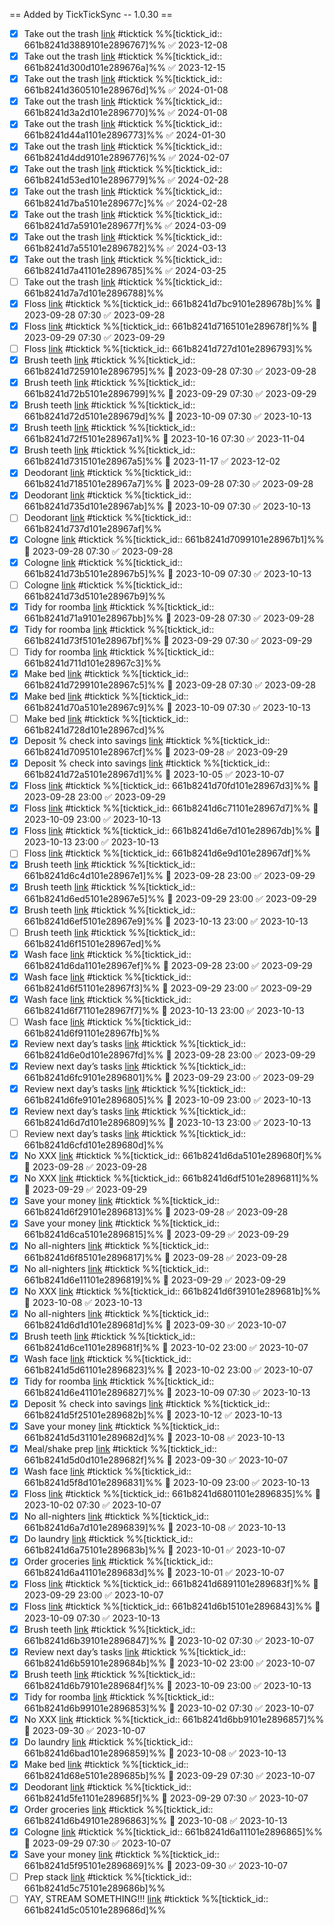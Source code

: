 == Added by TickTickSync -- 1.0.30 == 
- [x] Take out the trash  [link](https://ticktick.com/webapp/#p/661b8241d3c01101e2896766/tasks/661b8241d3889101e2896767) #ticktick  %%[ticktick_id:: 661b8241d3889101e2896767]%% ✅ 2023-12-08
- [x] Take out the trash  [link](https://ticktick.com/webapp/#p/661b8241d3c01101e2896766/tasks/661b8241d300d101e289676a) #ticktick  %%[ticktick_id:: 661b8241d300d101e289676a]%% ✅ 2023-12-15
- [x] Take out the trash  [link](https://ticktick.com/webapp/#p/661b8241d3c01101e2896766/tasks/661b8241d3605101e289676d) #ticktick  %%[ticktick_id:: 661b8241d3605101e289676d]%% ✅ 2024-01-08
- [x] Take out the trash  [link](https://ticktick.com/webapp/#p/661b8241d3c01101e2896766/tasks/661b8241d3a2d101e2896770) #ticktick  %%[ticktick_id:: 661b8241d3a2d101e2896770]%% ✅ 2024-01-08
- [x] Take out the trash  [link](https://ticktick.com/webapp/#p/661b8241d3c01101e2896766/tasks/661b8241d44a1101e2896773) #ticktick  %%[ticktick_id:: 661b8241d44a1101e2896773]%% ✅ 2024-01-30
- [x] Take out the trash  [link](https://ticktick.com/webapp/#p/661b8241d3c01101e2896766/tasks/661b8241d4dd9101e2896776) #ticktick  %%[ticktick_id:: 661b8241d4dd9101e2896776]%% ✅ 2024-02-07
- [x] Take out the trash  [link](https://ticktick.com/webapp/#p/661b8241d3c01101e2896766/tasks/661b8241d53ed101e2896779) #ticktick  %%[ticktick_id:: 661b8241d53ed101e2896779]%% ✅ 2024-02-28
- [x] Take out the trash  [link](https://ticktick.com/webapp/#p/661b8241d3c01101e2896766/tasks/661b8241d7ba5101e289677c) #ticktick  %%[ticktick_id:: 661b8241d7ba5101e289677c]%% ✅ 2024-02-28
- [x] Take out the trash  [link](https://ticktick.com/webapp/#p/661b8241d3c01101e2896766/tasks/661b8241d7a59101e289677f) #ticktick  %%[ticktick_id:: 661b8241d7a59101e289677f]%% ✅ 2024-03-09
- [x] Take out the trash  [link](https://ticktick.com/webapp/#p/661b8241d3c01101e2896766/tasks/661b8241d7a55101e2896782) #ticktick  %%[ticktick_id:: 661b8241d7a55101e2896782]%% ✅ 2024-03-13
- [x] Take out the trash  [link](https://ticktick.com/webapp/#p/661b8241d3c01101e2896766/tasks/661b8241d7a41101e2896785) #ticktick  %%[ticktick_id:: 661b8241d7a41101e2896785]%% ✅ 2024-03-25
- [ ] Take out the trash  [link](https://ticktick.com/webapp/#p/661b8241d3c01101e2896766/tasks/661b8241d7a7d101e2896788) #ticktick  %%[ticktick_id:: 661b8241d7a7d101e2896788]%%
- [x] Floss  [link](https://ticktick.com/webapp/#p/661b8241d3c01101e2896766/tasks/661b8241d7bc9101e289678b) #ticktick  %%[ticktick_id:: 661b8241d7bc9101e289678b]%% 📅 2023-09-28 07:30 ✅ 2023-09-28
- [x] Floss  [link](https://ticktick.com/webapp/#p/661b8241d3c01101e2896766/tasks/661b8241d7165101e289678f) #ticktick  %%[ticktick_id:: 661b8241d7165101e289678f]%% 📅 2023-09-29 07:30 ✅ 2023-09-29
- [ ] Floss  [link](https://ticktick.com/webapp/#p/661b8241d3c01101e2896766/tasks/661b8241d727d101e2896793) #ticktick  %%[ticktick_id:: 661b8241d727d101e2896793]%%
- [x] Brush teeth  [link](https://ticktick.com/webapp/#p/661b8241d3c01101e2896766/tasks/661b8241d7259101e2896795) #ticktick  %%[ticktick_id:: 661b8241d7259101e2896795]%% 📅 2023-09-28 07:30 ✅ 2023-09-28
- [x] Brush teeth  [link](https://ticktick.com/webapp/#p/661b8241d3c01101e2896766/tasks/661b8241d72b5101e2896799) #ticktick  %%[ticktick_id:: 661b8241d72b5101e2896799]%% 📅 2023-09-29 07:30 ✅ 2023-09-29
- [x] Brush teeth  [link](https://ticktick.com/webapp/#p/661b8241d3c01101e2896766/tasks/661b8241d72d5101e289679d) #ticktick  %%[ticktick_id:: 661b8241d72d5101e289679d]%% 📅 2023-10-09 07:30 ✅ 2023-10-13
- [x] Brush teeth  [link](https://ticktick.com/webapp/#p/661b8241d3c01101e2896766/tasks/661b8241d72f5101e28967a1) #ticktick  %%[ticktick_id:: 661b8241d72f5101e28967a1]%% 📅 2023-10-16 07:30 ✅ 2023-11-04
- [x] Brush teeth  [link](https://ticktick.com/webapp/#p/661b8241d3c01101e2896766/tasks/661b8241d7315101e28967a5) #ticktick  %%[ticktick_id:: 661b8241d7315101e28967a5]%% 📅 2023-11-17 ✅ 2023-12-02
- [x] Deodorant  [link](https://ticktick.com/webapp/#p/661b8241d3c01101e2896766/tasks/661b8241d7185101e28967a7) #ticktick  %%[ticktick_id:: 661b8241d7185101e28967a7]%% 📅 2023-09-28 07:30 ✅ 2023-09-28
- [x] Deodorant  [link](https://ticktick.com/webapp/#p/661b8241d3c01101e2896766/tasks/661b8241d735d101e28967ab) #ticktick  %%[ticktick_id:: 661b8241d735d101e28967ab]%% 📅 2023-10-09 07:30 ✅ 2023-10-13
- [ ] Deodorant  [link](https://ticktick.com/webapp/#p/661b8241d3c01101e2896766/tasks/661b8241d737d101e28967af) #ticktick  %%[ticktick_id:: 661b8241d737d101e28967af]%%
- [x] Cologne  [link](https://ticktick.com/webapp/#p/661b8241d3c01101e2896766/tasks/661b8241d7099101e28967b1) #ticktick  %%[ticktick_id:: 661b8241d7099101e28967b1]%% 📅 2023-09-28 07:30 ✅ 2023-09-28
- [x] Cologne  [link](https://ticktick.com/webapp/#p/661b8241d3c01101e2896766/tasks/661b8241d73b5101e28967b5) #ticktick  %%[ticktick_id:: 661b8241d73b5101e28967b5]%% 📅 2023-10-09 07:30 ✅ 2023-10-13
- [ ] Cologne  [link](https://ticktick.com/webapp/#p/661b8241d3c01101e2896766/tasks/661b8241d73d5101e28967b9) #ticktick  %%[ticktick_id:: 661b8241d73d5101e28967b9]%%
- [x] Tidy for roomba  [link](https://ticktick.com/webapp/#p/661b8241d3c01101e2896766/tasks/661b8241d71a9101e28967bb) #ticktick  %%[ticktick_id:: 661b8241d71a9101e28967bb]%% 📅 2023-09-28 07:30 ✅ 2023-09-28
- [x] Tidy for roomba  [link](https://ticktick.com/webapp/#p/661b8241d3c01101e2896766/tasks/661b8241d73f5101e28967bf) #ticktick  %%[ticktick_id:: 661b8241d73f5101e28967bf]%% 📅 2023-09-29 07:30 ✅ 2023-09-29
- [ ] Tidy for roomba  [link](https://ticktick.com/webapp/#p/661b8241d3c01101e2896766/tasks/661b8241d711d101e28967c3) #ticktick  %%[ticktick_id:: 661b8241d711d101e28967c3]%%
- [x] Make bed  [link](https://ticktick.com/webapp/#p/661b8241d3c01101e2896766/tasks/661b8241d7299101e28967c5) #ticktick  %%[ticktick_id:: 661b8241d7299101e28967c5]%% 📅 2023-09-28 07:30 ✅ 2023-09-28
- [x] Make bed  [link](https://ticktick.com/webapp/#p/661b8241d3c01101e2896766/tasks/661b8241d70a5101e28967c9) #ticktick  %%[ticktick_id:: 661b8241d70a5101e28967c9]%% 📅 2023-10-09 07:30 ✅ 2023-10-13
- [ ] Make bed  [link](https://ticktick.com/webapp/#p/661b8241d3c01101e2896766/tasks/661b8241d728d101e28967cd) #ticktick  %%[ticktick_id:: 661b8241d728d101e28967cd]%%
- [x] Deposit % check into savings  [link](https://ticktick.com/webapp/#p/661b8241d3c01101e2896766/tasks/661b8241d7095101e28967cf) #ticktick  %%[ticktick_id:: 661b8241d7095101e28967cf]%% 📅 2023-09-28 ✅ 2023-09-29
- [x] Deposit % check into savings  [link](https://ticktick.com/webapp/#p/661b8241d3c01101e2896766/tasks/661b8241d72a5101e28967d1) #ticktick  %%[ticktick_id:: 661b8241d72a5101e28967d1]%% 📅 2023-10-05 ✅ 2023-10-07
- [x] Floss  [link](https://ticktick.com/webapp/#p/661b8241d3c01101e2896766/tasks/661b8241d70fd101e28967d3) #ticktick  %%[ticktick_id:: 661b8241d70fd101e28967d3]%% 📅 2023-09-28 23:00 ✅ 2023-09-29
- [x] Floss  [link](https://ticktick.com/webapp/#p/661b8241d3c01101e2896766/tasks/661b8241d6c71101e28967d7) #ticktick  %%[ticktick_id:: 661b8241d6c71101e28967d7]%% 📅 2023-10-09 23:00 ✅ 2023-10-13
- [x] Floss  [link](https://ticktick.com/webapp/#p/661b8241d3c01101e2896766/tasks/661b8241d6e7d101e28967db) #ticktick  %%[ticktick_id:: 661b8241d6e7d101e28967db]%% 📅 2023-10-13 23:00 ✅ 2023-10-13
- [ ] Floss  [link](https://ticktick.com/webapp/#p/661b8241d3c01101e2896766/tasks/661b8241d6e9d101e28967df) #ticktick  %%[ticktick_id:: 661b8241d6e9d101e28967df]%%
- [x] Brush teeth  [link](https://ticktick.com/webapp/#p/661b8241d3c01101e2896766/tasks/661b8241d6c4d101e28967e1) #ticktick  %%[ticktick_id:: 661b8241d6c4d101e28967e1]%% 📅 2023-09-28 23:00 ✅ 2023-09-29
- [x] Brush teeth  [link](https://ticktick.com/webapp/#p/661b8241d3c01101e2896766/tasks/661b8241d6ed5101e28967e5) #ticktick  %%[ticktick_id:: 661b8241d6ed5101e28967e5]%% 📅 2023-09-29 23:00 ✅ 2023-09-29
- [x] Brush teeth  [link](https://ticktick.com/webapp/#p/661b8241d3c01101e2896766/tasks/661b8241d6ef5101e28967e9) #ticktick  %%[ticktick_id:: 661b8241d6ef5101e28967e9]%% 📅 2023-10-13 23:00 ✅ 2023-10-13
- [ ] Brush teeth  [link](https://ticktick.com/webapp/#p/661b8241d3c01101e2896766/tasks/661b8241d6f15101e28967ed) #ticktick  %%[ticktick_id:: 661b8241d6f15101e28967ed]%%
- [x] Wash face  [link](https://ticktick.com/webapp/#p/661b8241d3c01101e2896766/tasks/661b8241d6da1101e28967ef) #ticktick  %%[ticktick_id:: 661b8241d6da1101e28967ef]%% 📅 2023-09-28 23:00 ✅ 2023-09-29
- [x] Wash face  [link](https://ticktick.com/webapp/#p/661b8241d3c01101e2896766/tasks/661b8241d6f51101e28967f3) #ticktick  %%[ticktick_id:: 661b8241d6f51101e28967f3]%% 📅 2023-09-29 23:00 ✅ 2023-09-29
- [x] Wash face  [link](https://ticktick.com/webapp/#p/661b8241d3c01101e2896766/tasks/661b8241d6f71101e28967f7) #ticktick  %%[ticktick_id:: 661b8241d6f71101e28967f7]%% 📅 2023-10-13 23:00 ✅ 2023-10-13
- [ ] Wash face  [link](https://ticktick.com/webapp/#p/661b8241d3c01101e2896766/tasks/661b8241d6f91101e28967fb) #ticktick  %%[ticktick_id:: 661b8241d6f91101e28967fb]%%
- [x] Review next day’s tasks  [link](https://ticktick.com/webapp/#p/661b8241d3c01101e2896766/tasks/661b8241d6e0d101e28967fd) #ticktick  %%[ticktick_id:: 661b8241d6e0d101e28967fd]%% 📅 2023-09-28 23:00 ✅ 2023-09-29
- [x] Review next day’s tasks  [link](https://ticktick.com/webapp/#p/661b8241d3c01101e2896766/tasks/661b8241d6fc9101e2896801) #ticktick  %%[ticktick_id:: 661b8241d6fc9101e2896801]%% 📅 2023-09-29 23:00 ✅ 2023-09-29
- [x] Review next day’s tasks  [link](https://ticktick.com/webapp/#p/661b8241d3c01101e2896766/tasks/661b8241d6fe9101e2896805) #ticktick  %%[ticktick_id:: 661b8241d6fe9101e2896805]%% 📅 2023-10-09 23:00 ✅ 2023-10-13
- [x] Review next day’s tasks  [link](https://ticktick.com/webapp/#p/661b8241d3c01101e2896766/tasks/661b8241d6d7d101e2896809) #ticktick  %%[ticktick_id:: 661b8241d6d7d101e2896809]%% 📅 2023-10-13 23:00 ✅ 2023-10-13
- [ ] Review next day’s tasks  [link](https://ticktick.com/webapp/#p/661b8241d3c01101e2896766/tasks/661b8241d6cfd101e289680d) #ticktick  %%[ticktick_id:: 661b8241d6cfd101e289680d]%%
- [x] No XXX  [link](https://ticktick.com/webapp/#p/661b8241d3c01101e2896766/tasks/661b8241d6da5101e289680f) #ticktick  %%[ticktick_id:: 661b8241d6da5101e289680f]%% 📅 2023-09-28 ✅ 2023-09-28
- [x] No XXX  [link](https://ticktick.com/webapp/#p/661b8241d3c01101e2896766/tasks/661b8241d6df5101e2896811) #ticktick  %%[ticktick_id:: 661b8241d6df5101e2896811]%% 📅 2023-09-29 ✅ 2023-09-29
- [x] Save your money  [link](https://ticktick.com/webapp/#p/661b8241d3c01101e2896766/tasks/661b8241d6f29101e2896813) #ticktick  %%[ticktick_id:: 661b8241d6f29101e2896813]%% 📅 2023-09-28 ✅ 2023-09-28
- [x] Save your money  [link](https://ticktick.com/webapp/#p/661b8241d3c01101e2896766/tasks/661b8241d6ca5101e2896815) #ticktick  %%[ticktick_id:: 661b8241d6ca5101e2896815]%% 📅 2023-09-29 ✅ 2023-09-29
- [x] No all-nighters  [link](https://ticktick.com/webapp/#p/661b8241d3c01101e2896766/tasks/661b8241d6f85101e2896817) #ticktick  %%[ticktick_id:: 661b8241d6f85101e2896817]%% 📅 2023-09-28 ✅ 2023-09-28
- [x] No all-nighters  [link](https://ticktick.com/webapp/#p/661b8241d3c01101e2896766/tasks/661b8241d6e11101e2896819) #ticktick  %%[ticktick_id:: 661b8241d6e11101e2896819]%% 📅 2023-09-29 ✅ 2023-09-29
- [x] No XXX  [link](https://ticktick.com/webapp/#p/661b8241d3c01101e2896766/tasks/661b8241d6f39101e289681b) #ticktick  %%[ticktick_id:: 661b8241d6f39101e289681b]%% 📅 2023-10-08 ✅ 2023-10-13
- [x] No all-nighters  [link](https://ticktick.com/webapp/#p/661b8241d3c01101e2896766/tasks/661b8241d6d1d101e289681d) #ticktick  %%[ticktick_id:: 661b8241d6d1d101e289681d]%% 📅 2023-09-30 ✅ 2023-10-07
- [x] Brush teeth  [link](https://ticktick.com/webapp/#p/661b8241d3c01101e2896766/tasks/661b8241d6ce1101e289681f) #ticktick  %%[ticktick_id:: 661b8241d6ce1101e289681f]%% 📅 2023-10-02 23:00 ✅ 2023-10-07
- [x] Wash face  [link](https://ticktick.com/webapp/#p/661b8241d3c01101e2896766/tasks/661b8241d5d61101e2896823) #ticktick  %%[ticktick_id:: 661b8241d5d61101e2896823]%% 📅 2023-10-02 23:00 ✅ 2023-10-07
- [x] Tidy for roomba  [link](https://ticktick.com/webapp/#p/661b8241d3c01101e2896766/tasks/661b8241d6e41101e2896827) #ticktick  %%[ticktick_id:: 661b8241d6e41101e2896827]%% 📅 2023-10-09 07:30 ✅ 2023-10-13
- [x] Deposit % check into savings  [link](https://ticktick.com/webapp/#p/661b8241d3c01101e2896766/tasks/661b8241d5f25101e289682b) #ticktick  %%[ticktick_id:: 661b8241d5f25101e289682b]%% 📅 2023-10-12 ✅ 2023-10-13
- [x] Save your money  [link](https://ticktick.com/webapp/#p/661b8241d3c01101e2896766/tasks/661b8241d5d31101e289682d) #ticktick  %%[ticktick_id:: 661b8241d5d31101e289682d]%% 📅 2023-10-08 ✅ 2023-10-13
- [x] Meal/shake prep  [link](https://ticktick.com/webapp/#p/661b8241d3c01101e2896766/tasks/661b8241d5d0d101e289682f) #ticktick  %%[ticktick_id:: 661b8241d5d0d101e289682f]%% 📅 2023-09-30 ✅ 2023-10-07
- [x] Wash face  [link](https://ticktick.com/webapp/#p/661b8241d3c01101e2896766/tasks/661b8241d5f8d101e2896831) #ticktick  %%[ticktick_id:: 661b8241d5f8d101e2896831]%% 📅 2023-10-09 23:00 ✅ 2023-10-13
- [x] Floss  [link](https://ticktick.com/webapp/#p/661b8241d3c01101e2896766/tasks/661b8241d6801101e2896835) #ticktick  %%[ticktick_id:: 661b8241d6801101e2896835]%% 📅 2023-10-02 07:30 ✅ 2023-10-07
- [x] No all-nighters  [link](https://ticktick.com/webapp/#p/661b8241d3c01101e2896766/tasks/661b8241d6a7d101e2896839) #ticktick  %%[ticktick_id:: 661b8241d6a7d101e2896839]%% 📅 2023-10-08 ✅ 2023-10-13
- [x] Do laundry  [link](https://ticktick.com/webapp/#p/661b8241d3c01101e2896766/tasks/661b8241d6a75101e289683b) #ticktick  %%[ticktick_id:: 661b8241d6a75101e289683b]%% 📅 2023-10-01 ✅ 2023-10-07
- [x] Order groceries  [link](https://ticktick.com/webapp/#p/661b8241d3c01101e2896766/tasks/661b8241d6a41101e289683d) #ticktick  %%[ticktick_id:: 661b8241d6a41101e289683d]%% 📅 2023-10-01 ✅ 2023-10-07
- [x] Floss  [link](https://ticktick.com/webapp/#p/661b8241d3c01101e2896766/tasks/661b8241d6891101e289683f) #ticktick  %%[ticktick_id:: 661b8241d6891101e289683f]%% 📅 2023-09-29 23:00 ✅ 2023-10-07
- [x] Floss  [link](https://ticktick.com/webapp/#p/661b8241d3c01101e2896766/tasks/661b8241d6b15101e2896843) #ticktick  %%[ticktick_id:: 661b8241d6b15101e2896843]%% 📅 2023-10-09 07:30 ✅ 2023-10-13
- [x] Brush teeth  [link](https://ticktick.com/webapp/#p/661b8241d3c01101e2896766/tasks/661b8241d6b39101e2896847) #ticktick  %%[ticktick_id:: 661b8241d6b39101e2896847]%% 📅 2023-10-02 07:30 ✅ 2023-10-07
- [x] Review next day’s tasks  [link](https://ticktick.com/webapp/#p/661b8241d3c01101e2896766/tasks/661b8241d6b59101e289684b) #ticktick  %%[ticktick_id:: 661b8241d6b59101e289684b]%% 📅 2023-10-02 23:00 ✅ 2023-10-07
- [x] Brush teeth  [link](https://ticktick.com/webapp/#p/661b8241d3c01101e2896766/tasks/661b8241d6b79101e289684f) #ticktick  %%[ticktick_id:: 661b8241d6b79101e289684f]%% 📅 2023-10-09 23:00 ✅ 2023-10-13
- [x] Tidy for roomba  [link](https://ticktick.com/webapp/#p/661b8241d3c01101e2896766/tasks/661b8241d6b99101e2896853) #ticktick  %%[ticktick_id:: 661b8241d6b99101e2896853]%% 📅 2023-10-02 07:30 ✅ 2023-10-07
- [x] No XXX  [link](https://ticktick.com/webapp/#p/661b8241d3c01101e2896766/tasks/661b8241d6bb9101e2896857) #ticktick  %%[ticktick_id:: 661b8241d6bb9101e2896857]%% 📅 2023-09-30 ✅ 2023-10-07
- [x] Do laundry  [link](https://ticktick.com/webapp/#p/661b8241d3c01101e2896766/tasks/661b8241d6bad101e2896859) #ticktick  %%[ticktick_id:: 661b8241d6bad101e2896859]%% 📅 2023-10-08 ✅ 2023-10-13
- [x] Make bed  [link](https://ticktick.com/webapp/#p/661b8241d3c01101e2896766/tasks/661b8241d68e5101e289685b) #ticktick  %%[ticktick_id:: 661b8241d68e5101e289685b]%% 📅 2023-09-29 07:30 ✅ 2023-10-07
- [x] Deodorant  [link](https://ticktick.com/webapp/#p/661b8241d3c01101e2896766/tasks/661b8241d5fe1101e289685f) #ticktick  %%[ticktick_id:: 661b8241d5fe1101e289685f]%% 📅 2023-09-29 07:30 ✅ 2023-10-07
- [x] Order groceries  [link](https://ticktick.com/webapp/#p/661b8241d3c01101e2896766/tasks/661b8241d6b49101e2896863) #ticktick  %%[ticktick_id:: 661b8241d6b49101e2896863]%% 📅 2023-10-08 ✅ 2023-10-13
- [x] Cologne  [link](https://ticktick.com/webapp/#p/661b8241d3c01101e2896766/tasks/661b8241d6a11101e2896865) #ticktick  %%[ticktick_id:: 661b8241d6a11101e2896865]%% 📅 2023-09-29 07:30 ✅ 2023-10-07
- [x] Save your money  [link](https://ticktick.com/webapp/#p/661b8241d3c01101e2896766/tasks/661b8241d5f95101e2896869) #ticktick  %%[ticktick_id:: 661b8241d5f95101e2896869]%% 📅 2023-09-30 ✅ 2023-10-07
- [ ] Prep stack  [link](https://ticktick.com/webapp/#p/661b8241d3c01101e2896766/tasks/661b8241d5c75101e289686b) #ticktick  %%[ticktick_id:: 661b8241d5c75101e289686b]%%
- [ ] YAY, STREAM SOMETHING!!!  [link](https://ticktick.com/webapp/#p/661b8241d3c01101e2896766/tasks/661b8241d5c05101e289686d) #ticktick  %%[ticktick_id:: 661b8241d5c05101e289686d]%%